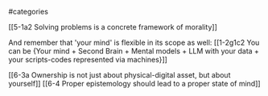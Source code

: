 #categories 

[[5-1a2 Solving problems is a concrete framework of morality]]

And remember that 'your mind' is flexible in its scope as well: 
	[[1-2g1c2 You can be {Your mind + Second Brain + Mental models + LLM with your data + your scripts-codes represented via machines}]]

[[6-3a Ownership is not just about physical-digital asset, but about yourself]]
[[6-4 Proper epistemology should lead to a proper state of mind]]
